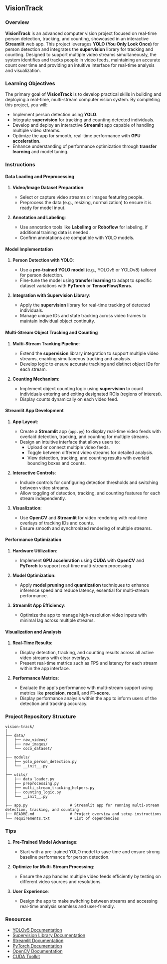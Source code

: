 ## VisionTrack

### Overview

**VisionTrack** is an advanced computer vision project focused on real-time person detection, tracking, and counting, showcased in an interactive **Streamlit** web app. This project leverages **YOLO (You Only Look Once)** for person detection and integrates the **supervision** library for tracking and counting. Designed to support multiple video streams simultaneously, the system identifies and tracks people in video feeds, maintaining an accurate count over time and providing an intuitive interface for real-time analysis and visualization.

### Learning Objectives

The primary goal of **VisionTrack** is to develop practical skills in building and deploying a real-time, multi-stream computer vision system. By completing this project, you will:

- Implement person detection using **YOLO**.
- Integrate **supervision** for tracking and counting detected individuals.
- Develop and deploy an interactive **Streamlit** app capable of handling multiple video streams.
- Optimize the app for smooth, real-time performance with **GPU acceleration**.
- Enhance understanding of performance optimization through **transfer learning** and model tuning.

### Instructions

#### Data Loading and Preprocessing

1. **Video/Image Dataset Preparation**:
   - Select or capture video streams or images featuring people.
   - Preprocess the data (e.g., resizing, normalization) to ensure it is ready for model input.

2. **Annotation and Labeling**:
   - Use annotation tools like **LabelImg** or **Roboflow** for labeling, if additional training data is needed.
   - Confirm annotations are compatible with YOLO models.

#### Model Implementation

1. **Person Detection with YOLO**:
   - Use a **pre-trained YOLO model** (e.g., YOLOv5 or YOLOv8) tailored for person detection.
   - Fine-tune the model using **transfer learning** to adapt to specific dataset variations with **PyTorch** or **TensorFlow/Keras**.

2. **Integration with Supervision Library**:
   - Apply the **supervision** library for real-time tracking of detected individuals.
   - Manage unique IDs and state tracking across video frames to maintain individual object continuity.

#### Multi-Stream Object Tracking and Counting

1. **Multi-Stream Tracking Pipeline**:
   - Extend the **supervision** library integration to support multiple video streams, enabling simultaneous tracking and analysis.
   - Develop logic to ensure accurate tracking and distinct object IDs for each stream.

2. **Counting Mechanism**:
   - Implement object counting logic using **supervision** to count individuals entering and exiting designated ROIs (regions of interest).
   - Display counts dynamically on each video feed.

#### Streamlit App Development

1. **App Layout**:
   - Create a **Streamlit** app (`app.py`) to display real-time video feeds with overlaid detection, tracking, and counting for multiple streams.
   - Design an intuitive interface that allows users to:
     - Upload or connect multiple video feeds.
     - Toggle between different video streams for detailed analysis.
     - View detection, tracking, and counting results with overlaid bounding boxes and counts.

2. **Interactive Controls**:
   - Include controls for configuring detection thresholds and switching between video streams.
   - Allow toggling of detection, tracking, and counting features for each stream independently.

3. **Visualization**:
   - Use **OpenCV** and **Streamlit** for video rendering with real-time overlays of tracking IDs and counts.
   - Ensure smooth and synchronized rendering of multiple streams.

#### Performance Optimization

1. **Hardware Utilization**:
   - Implement **GPU acceleration** using **CUDA** with **OpenCV** and **PyTorch** to support real-time multi-stream processing.

2. **Model Optimization**:
   - Apply **model pruning** and **quantization** techniques to enhance inference speed and reduce latency, essential for multi-stream performance.

3. **Streamlit App Efficiency**:
   - Optimize the app to manage high-resolution video inputs with minimal lag across multiple streams.

#### Visualization and Analysis

1. **Real-Time Results**:
   - Display detection, tracking, and counting results across all active video streams with clear overlays.
   - Present real-time metrics such as FPS and latency for each stream within the app interface.

2. **Performance Metrics**:
   - Evaluate the app's performance with multi-stream support using metrics like **precision**, **recall**, and **F1-score**.
   - Display performance analysis within the app to inform users of the detection and tracking accuracy.

### Project Repository Structure

```
vision-track/
│
├── data/
│   ├── raw_videos/
│   ├── raw_images/
│   └── coco_dataset/
│
├── models/
│   ├── yolo_person_detection.py
│   └── __init__.py
│
├── utils/
│   ├── data_loader.py
│   ├── preprocessing.py
│   ├── multi_stream_tracking_helpers.py
│   ├── counting_logic.py
│   └── __init__.py
│
├── app.py                   # Streamlit app for running multi-stream detection, tracking, and counting
├── README.md                # Project overview and setup instructions
└── requirements.txt         # List of dependencies
```

### Tips

1. **Pre-Trained Model Advantage**:
   - Start with a pre-trained YOLO model to save time and ensure strong baseline performance for person detection.

2. **Optimize for Multi-Stream Processing**:
   - Ensure the app handles multiple video feeds efficiently by testing on different video sources and resolutions.

3. **User Experience**:
   - Design the app to make switching between streams and accessing real-time analysis seamless and user-friendly.

### Resources

- [YOLOv5 Documentation](https://github.com/ultralytics/yolov5)
- [Supervision Library Documentation](https://github.com/roboflow/supervision)
- [Streamlit Documentation](https://docs.streamlit.io/)
- [PyTorch Documentation](https://pytorch.org/docs/stable/index.html)
- [OpenCV Documentation](https://docs.opencv.org/)
- [CUDA Toolkit](https://developer.nvidia.com/cuda-toolkit)
